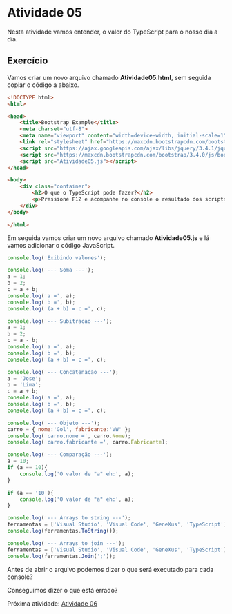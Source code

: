 # Atividade 05

Nesta atividade vamos entender, o valor do TypeScript para o nosso dia a dia.

## Exercício

Vamos criar um novo arquivo chamado **Atividade05.html**, sem seguida copiar o código a abaixo.

```html
<!DOCTYPE html>
<html>

<head>
    <title>Bootstrap Example</title>
    <meta charset="utf-8">
    <meta name="viewport" content="width=device-width, initial-scale=1">
    <link rel="stylesheet" href="https://maxcdn.bootstrapcdn.com/bootstrap/3.4.0/css/bootstrap.min.css">
    <script src="https://ajax.googleapis.com/ajax/libs/jquery/3.4.1/jquery.min.js"></script>
    <script src="https://maxcdn.bootstrapcdn.com/bootstrap/3.4.0/js/bootstrap.min.js"></script>
    <script src="Atividade05.js"></script>
</head>

<body>
    <div class="container">
        <h2>O que o TypeScript pode fazer?</h2>
        <p>Pressione F12 e acompanhe no console o resultado dos scripts</p>
    </div>
</body>

</html>
```

Em seguida vamos criar um novo arquivo chamado **Atividade05.js** e lá vamos adicionar o código JavaScript.

```JavaScript
console.log('Exibindo valores');

console.log('--- Soma ---');
a = 1;
b = 2;
c = a + b;
console.log('a =', a);
console.log('b =', b);
console.log('(a + b) = c =', c);

console.log('--- Subitracao ---');
a = 1;
b = 2;
c = a - b;
console.log('a =', a);
console.log('b =', b);
console.log('(a + b) = c =', c);

console.log('--- Concatenacao ---');
a = 'Jose';
b = 'Lima';
c = a + b;
console.log('a =', a);
console.log('b =', b);
console.log('(a + b) = c =', c);

console.log('--- Objeto ---');
carro = { nome:'Gol', fabricante:'VW' };
console.log('carro.nome =', carro.Nome);
console.log('carro.fabricante =', carro.Fabricante);

console.log('--- Comparação ---');
a = 10;
if (a == 10){
    console.log('O valor de "a" eh:', a);
}

if (a == '10'){
    console.log('O valor de "a" eh:', a);
}

console.log('--- Arrays to string ---');
ferramentas = ['Visual Studio', 'Visual Code', 'GeneXus', 'TypeScript'];
console.log(ferramentas.ToString());

console.log('--- Arrays to join ---');
ferramentas = ['Visual Studio', 'Visual Code', 'GeneXus', 'TypeScript'];
console.log(ferramentas.Join(';'));
```
Antes de abrir o arquivo podemos dizer o que será executado para cada console?

Conseguimos dizer o que está errado?

Próxima atividade: [Atividade 06](ATIVIDADE06.md)